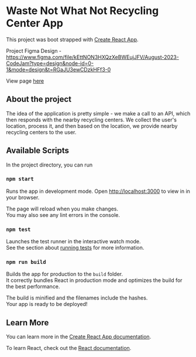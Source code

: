 # Waste Not What Not Recycling Center App

This project was boot strapped with [Create React App](https://github.com/Crii-CL/se_cj_wnwn).

Project Figma Design - https://www.figma.com/file/kEttNON3HXQzXeBWEujJFV/August-2023-CodeJam?type=design&node-id=0-1&mode=design&t=RGaJU3ewCDzkHFf3-0

View page [here](https://crii-cl.github.io/se_cj_wnwn/)

## About the project

The idea of the application is pretty simple - we make a call to an API, which then responds with the nearby recycling centers. We collect the user's location, process it, and then based on the location, we provide nearby recycling centers to the user.

## Available Scripts

In the project directory, you can run

### `npm start`

Runs the app in development mode.
Open [http://localhost:3000](http://localhost:3000) to view in in your browser.

The page will reload when you make changes.\
You may also see any lint errors in the console.

### `npm test`

Launches the test runner in the interactive watch mode.\
See the section about [running tests](https://facebook.github.io/create-react-app/docs/running-tests) for more information.

### `npm run build`

Builds the app for production to the `build` folder.\
It correctly bundles React in production mode and optimizes the build for the best performance.

The build is minified and the filenames include the hashes.\
Your app is ready to be deployed!

## Learn More

You can learn more in the [Create React App documentation](https://facebook.github.io/create-react-app/docs/getting-started).

To learn React, check out the [React documentation](https://reactjs.org/).

